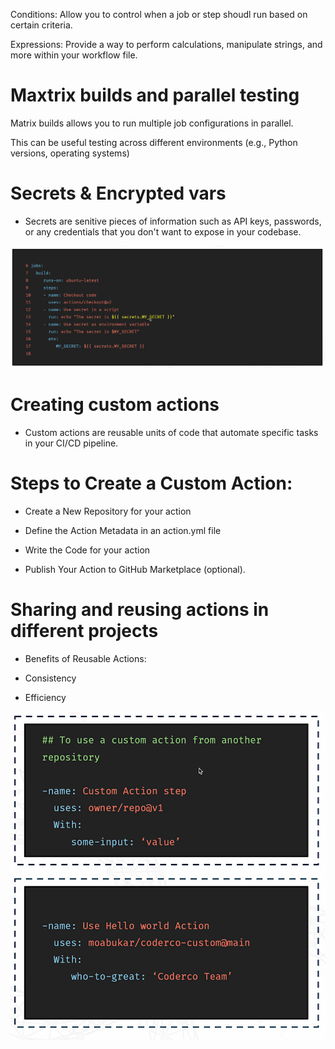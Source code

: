 Conditions: Allow you to control when a job or step shoudl run based on certain criteria.

Expressions: Provide a way to perform calculations, manipulate strings, and more within your workflow file.

# Maxtrix builds and parallel testing

Matrix builds allows you to run multiple job configurations in parallel.

This can be useful testing across different environments (e.g., Python versions, operating systems)

# Secrets & Encrypted vars

- Secrets are senitive pieces of information such as API keys, passwords, or any  credentials that you don't want to expose in your codebase.

![alt text](image.png)

# Creating custom actions

- Custom actions are reusable units of code that automate specific tasks in your CI/CD pipeline.

# Steps to Create a Custom Action:

- Create a New Repository for your action

- Define the Action Metadata in an action.yml file

- Write the Code for your action

- Publish Your Action to GitHub Marketplace (optional).

# Sharing and reusing actions in different projects

- Benefits of Reusable Actions:

- Consistency

- Efficiency

![alt text](image-1.png)





